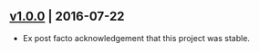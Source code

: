 ## [v1.0.0] | 2016-07-22
- Ex post facto acknowledgement that this project was stable.

[v1.0.0]: https://github.com/cgmb/guardonce/commits/v1.0.0
